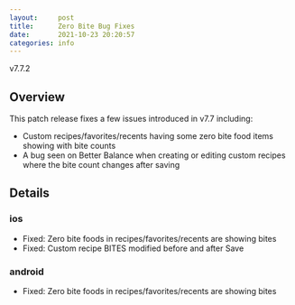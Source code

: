 ```yaml
---
layout:     post
title:      Zero Bite Bug Fixes
date:       2021-10-23 20:20:57
categories: info
---
```


v7.7.2

## Overview
This patch release fixes a few issues introduced in v7.7 including:
- Custom recipes/favorites/recents having some zero bite food items showing with bite counts
- A bug seen on Better Balance when creating or editing custom recipes where the bite count changes after saving


## Details

### ios
* Fixed: Zero bite foods in recipes/favorites/recents are showing bites
* Fixed: Custom recipe BITES modified before and after Save


### android
* Fixed: Zero bite foods in recipes/favorites/recents are showing bites
